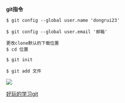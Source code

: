 
**git指令**

```git
$ git config --global user.name 'dongrui23' 

$ git config --global user.email '邮箱' 

更改clone默认的下载位置
$ cd 位置 

$ git init

$ git add 文件	
```

![](https://github.com/dongrui23/WEB/blob/master/tools/git.png)

[好玩的学习git](https://learngitbranching.js.org/)